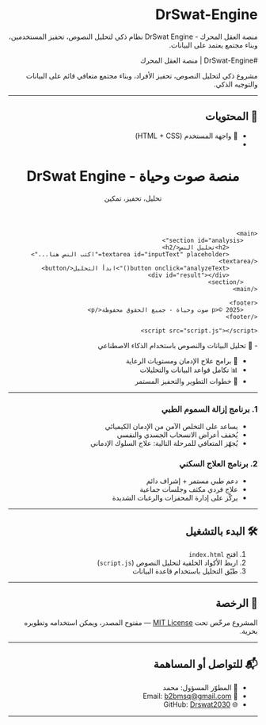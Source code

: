 
# DrSwat-Engine

 منصة العقل المحرك - DrSwat Engine
نظام ذكي لتحليل النصوص، تحفيز المستخدمين، وبناء مجتمع يعتمد على البيانات.

#DrSwat-Engine | منصة العقل المحرك

  مشروع ذكي لتحليل النصوص، تحفيز الأفراد، وبناء مجتمع متعافي قائم على البيانات والتوجيه الذكي.

---

## 📌 المحتويات

- 🎨 واجهة المستخدم (HTML + CSS)
- <!DOCTYPE html>
<html lang="ar" dir="rtl">
<head>
    <meta charset="UTF-8">
    <meta name="viewport" content="width=device-width, initial-scale=1.0">
    <title>منصة صوت وحياة - DrSwat Engine</title>
    <link rel="stylesheet" href="style.css">
</head>
<body>
    <header>
        <h1>منصة صوت وحياة - DrSwat Engine</h1>
        <p>تحليل، تحفيز، تمكين</p>
    </header>

    <main>
        <section id="analysis">
            <h2>تحليل النص</h2>
            <textarea id="inputText" placeholder="اكتب النص هنا..."></textarea>
            <button onclick="analyzeText()">ابدأ التحليل</button>
            <div id="result"></div>
        </section>
    </main>

    <footer>
        <p>© 2025 صوت وحياة - جميع الحقوق محفوظة</p>
    </footer>

    <script src="script.js"></script>
</body>
</html>
- 🧪 تحليل البيانات والنصوص باستخدام الذكاء الاصطناعي
  
- 💊 برامج علاج الإدمان ومستويات الرعاية
- 📊 تكامل قواعد البيانات والتحليلات
- 🔧 خطوات التطوير والتحفيز المستمر

---

### 1. برنامج إزالة السموم الطبي
- يساعد على التخلص الآمن من الإدمان الكيميائي
- يُخفف أعراض الانسحاب الجسدي والنفسي
- يُجهّز المتعافي للمرحلة التالية: علاج السلوك الإدماني

### 2. برنامج العلاج السكني
- دعم طبي مستمر + إشراف دائم
- علاج فردي مكثف وجلسات جماعية
- يركّز على إدارة المحفزات والرغبات الشديدة

---

## 🛠️ البدء بالتشغيل

1. افتح `index.html`
2. اربط الأكواد الخلفية لتحليل النصوص (`script.js`)
3. طبّق التحليل باستخدام قاعدة البيانات


---

## 📄 الرخصة

المشروع مرخّص تحت [MIT License](https://opensource.org/licenses/MIT) — مفتوح المصدر، ويمكن استخدامه وتطويره بحرية.

---

## 📬 للتواصل أو المساهمة

- 💼 المطوّر المسؤول: محمد   
- 📧 Email: b2bmsq@gmail.com  
- 🌐 GitHub: [Drswat2030](https://github.com/Drswat2030)

---
